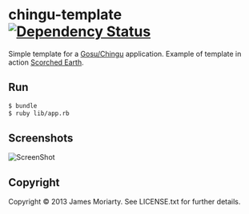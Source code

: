 # chingu-template [![Dependency Status](https://gemnasium.com/jamesmoriarty/chingu-template.png)](https://gemnasium.com/jamesmoriarty/chingu-template)

Simple template for a [Gosu/Chingu](https://github.com/ippa/chingu) application. Example of template in action [Scorched Earth](https://github.com/jamesmoriarty/scorched-earth-rb).

Run
---

```bash
$ bundle
$ ruby lib/app.rb
```

Screenshots
-----------

![ScreenShot](https://raw.github.com/jamesmoriarty/chingu-template/master/doc/screenshot-01.jpg)

## Copyright
Copyright © 2013 James Moriarty. See LICENSE.txt for further details.
